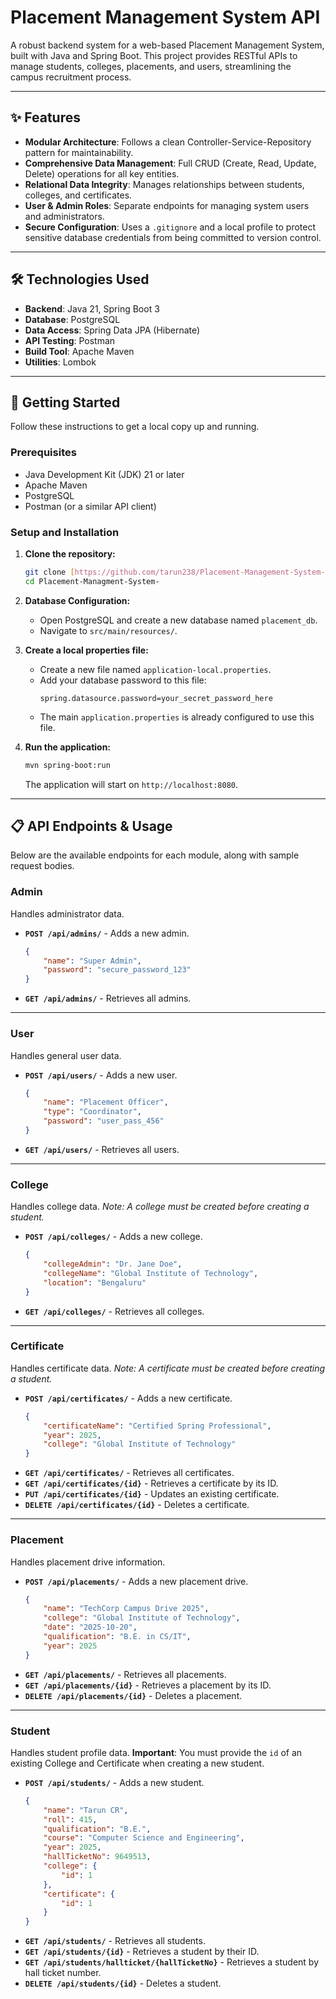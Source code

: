 # Placement Management System API

A robust backend system for a web-based Placement Management System, built with Java and Spring Boot. This project provides RESTful APIs to manage students, colleges, placements, and users, streamlining the campus recruitment process.

---

## ✨ Features

* **Modular Architecture**: Follows a clean Controller-Service-Repository pattern for maintainability.
* **Comprehensive Data Management**: Full CRUD (Create, Read, Update, Delete) operations for all key entities.
* **Relational Data Integrity**: Manages relationships between students, colleges, and certificates.
* **User & Admin Roles**: Separate endpoints for managing system users and administrators.
* **Secure Configuration**: Uses a `.gitignore` and a local profile to protect sensitive database credentials from being committed to version control.

---

## 🛠️ Technologies Used

* **Backend**: Java 21, Spring Boot 3
* **Database**: PostgreSQL
* **Data Access**: Spring Data JPA (Hibernate)
* **API Testing**: Postman
* **Build Tool**: Apache Maven
* **Utilities**: Lombok

---

## 🚀 Getting Started

Follow these instructions to get a local copy up and running.

### **Prerequisites**

* Java Development Kit (JDK) 21 or later
* Apache Maven
* PostgreSQL
* Postman (or a similar API client)

### **Setup and Installation**

1.  **Clone the repository:**
    ```sh
    git clone [https://github.com/tarun238/Placement-Management-System-API_all.git](https://github.com/tarun238/Placement-Management-System-API_all.git)
    cd Placement-Managment-System-
    ```

2.  **Database Configuration:**
    * Open PostgreSQL and create a new database named `placement_db`.
    * Navigate to `src/main/resources/`.

3.  **Create a local properties file:**
    * Create a new file named `application-local.properties`.
    * Add your database password to this file:
        ```properties
        spring.datasource.password=your_secret_password_here
        ```
    * The main `application.properties` is already configured to use this file.

4.  **Run the application:**
    ```sh
    mvn spring-boot:run
    ```
    The application will start on `http://localhost:8080`.

---

## 📋 API Endpoints & Usage

Below are the available endpoints for each module, along with sample request bodies.

### **Admin**

Handles administrator data.

* **`POST /api/admins/`** - Adds a new admin.
    ```json
    {
        "name": "Super Admin",
        "password": "secure_password_123"
    }
    ```
* **`GET /api/admins/`** - Retrieves all admins.

---

### **User**

Handles general user data.

* **`POST /api/users/`** - Adds a new user.
    ```json
    {
        "name": "Placement Officer",
        "type": "Coordinator",
        "password": "user_pass_456"
    }
    ```
* **`GET /api/users/`** - Retrieves all users.

---

### **College**

Handles college data. *Note: A college must be created before creating a student.*

* **`POST /api/colleges/`** - Adds a new college.
    ```json
    {
        "collegeAdmin": "Dr. Jane Doe",
        "collegeName": "Global Institute of Technology",
        "location": "Bengaluru"
    }
    ```
* **`GET /api/colleges/`** - Retrieves all colleges.

---

### **Certificate**

Handles certificate data. *Note: A certificate must be created before creating a student.*

* **`POST /api/certificates/`** - Adds a new certificate.
    ```json
    {
        "certificateName": "Certified Spring Professional",
        "year": 2025,
        "college": "Global Institute of Technology"
    }
    ```
* **`GET /api/certificates/`** - Retrieves all certificates.
* **`GET /api/certificates/{id}`** - Retrieves a certificate by its ID.
* **`PUT /api/certificates/{id}`** - Updates an existing certificate.
* **`DELETE /api/certificates/{id}`** - Deletes a certificate.

---

### **Placement**

Handles placement drive information.

* **`POST /api/placements/`** - Adds a new placement drive.
    ```json
    {
        "name": "TechCorp Campus Drive 2025",
        "college": "Global Institute of Technology",
        "date": "2025-10-20",
        "qualification": "B.E. in CS/IT",
        "year": 2025
    }
    ```
* **`GET /api/placements/`** - Retrieves all placements.
* **`GET /api/placements/{id}`** - Retrieves a placement by its ID.
* **`DELETE /api/placements/{id}`** - Deletes a placement.

---

### **Student**

Handles student profile data. **Important**: You must provide the `id` of an existing College and Certificate when creating a new student.

* **`POST /api/students/`** - Adds a new student.
    ```json
    {
        "name": "Tarun CR",
        "roll": 415,
        "qualification": "B.E.",
        "course": "Computer Science and Engineering",
        "year": 2025,
        "hallTicketNo": 9649513,
        "college": {
            "id": 1
        },
        "certificate": {
            "id": 1
        }
    }
    ```
* **`GET /api/students/`** - Retrieves all students.
* **`GET /api/students/{id}`** - Retrieves a student by their ID.
* **`GET /api/students/hallticket/{hallTicketNo}`** - Retrieves a student by hall ticket number.
* **`DELETE /api/students/{id}`** - Deletes a student.
